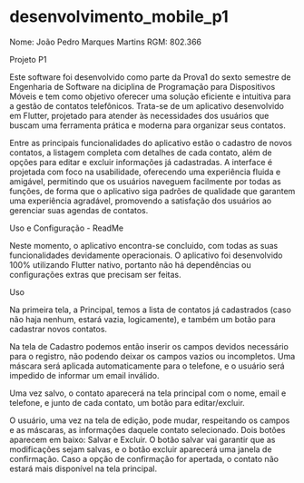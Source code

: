# desenvolvimento_mobile_p1
Nome: João Pedro Marques Martins
RGM: 802.366

Projeto P1

Este software foi desenvolvido como parte da Prova1 do sexto semestre de Engenharia de Software na diciplina de Programação para Dispositivos Móveis e tem como objetivo oferecer uma solução eficiente e intuitiva para a gestão de contatos telefônicos. Trata-se de um aplicativo desenvolvido em Flutter, projetado para atender às necessidades dos usuários que buscam uma ferramenta prática e moderna para organizar seus contatos.

Entre as principais funcionalidades do aplicativo estão o cadastro de novos contatos, a listagem completa com detalhes de cada contato, além de opções para editar e excluir informações já cadastradas. A interface é projetada com foco na usabilidade, oferecendo uma experiência fluida e amigável, permitindo que os usuários naveguem facilmente por todas as funções, de forma que o aplicativo siga padrões de qualidade que garantem uma experiência agradável, promovendo a satisfação dos usuários ao gerenciar suas agendas de contatos.


Uso e Configuração - ReadMe

Neste momento, o aplicativo encontra-se concluido, com todas as suas funcionalidades devidamente operacionais. O aplicativo foi desenvolvido 100% utilizando Flutter nativo, portanto não há dependências ou configurações extras que precisam ser feitas.


Uso

Na primeira tela, a Principal, temos a lista de contatos já cadastrados (caso não haja nenhum, estará vazia, logicamente), e também um botão para cadastrar novos contatos.

Na tela de Cadastro podemos então inserir os campos devidos necessário para o registro, não podendo deixar os campos vazios ou incompletos. Uma máscara será aplicada automaticamente para o telefone, e o usuário será impedido de informar um email inválido.

Uma vez salvo, o contato aparecerá na tela principal com o nome, email e telefone, e junto de cada contato, um botão para editar/excluir.

O usuário, uma vez na tela de edição, pode mudar, respeitando os campos e as máscaras, as informações daquele contato selecionado. Dois botões aparecem em baixo: Salvar e Excluir. O botão salvar vai garantir que as modificações sejam salvas, e o botão excluir aparecerá uma janela de confirmação. Caso a opção de confirmação for apertada, o contato não estará mais disponível na tela principal.
